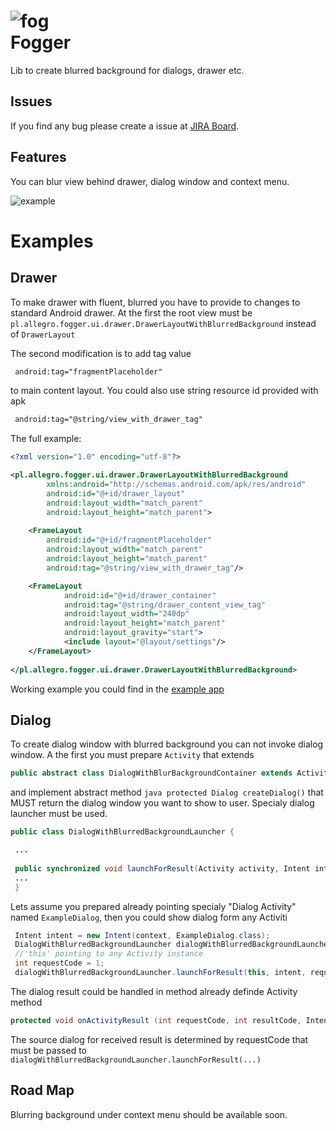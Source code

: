  
![fog](https://stash.office/projects/MAS/repos/android-blur/browse/example/res/drawable/icon.png?at=2e95cffd43e15feb9651bc9587507e56394b850a&raw "fog")  
Fogger
====================

Lib to create blurred background for dialogs, drawer etc.

Issues
--------------------
If you find any bug please create a issue at [JIRA Board](https://jira.office/secure/RapidBoard.jspa?rapidView=1470&view=detail).

Features
--------------------
You can blur view behind drawer, dialog window and context menu.

![example](https://stash.office/projects/MAS/repos/android-blur/browse/readme/fog-example.gif?at=859b9358da5b852327a392940486d9842d361f75&raw "Example")

Examples
===================
Drawer
-------------------
To make drawer with fluent, blurred you have to provide to changes to standard Android drawer. 
At the first the root view must be ```pl.allegro.fogger.ui.drawer.DrawerLayoutWithBlurredBackground``` instead
of ```DrawerLayout```

The second modification is to add tag value 

```xml
 android:tag="fragmentPlaceholder"
``` 
 to main content layout. You could also use string resource id provided with apk
 ```xml
  android:tag="@string/view_with_drawer_tag"
  ```
   
The full example:
   ```xml
   <?xml version="1.0" encoding="utf-8"?>
   
   <pl.allegro.fogger.ui.drawer.DrawerLayoutWithBlurredBackground
           xmlns:android="http://schemas.android.com/apk/res/android"
           android:id="@+id/drawer_layout"
           android:layout_width="match_parent"
           android:layout_height="match_parent">
           
       <FrameLayout
           android:id="@+id/fragmentPlaceholder"
           android:layout_width="match_parent"
           android:layout_height="match_parent"
           android:tag="@string/view_with_drawer_tag"/>
   
       <FrameLayout
               android:id="@+id/drawer_container"
               android:tag="@string/drawer_content_view_tag"
               android:layout_width="240dp"
               android:layout_height="match_parent"
               android:layout_gravity="start">
               <include layout="@layout/settings"/>
       </FrameLayout>
       
   </pl.allegro.fogger.ui.drawer.DrawerLayoutWithBlurredBackground>
   ```
Working example you could find in the  [example app](https://stash.office/projects/MAS/repos/android-blur/browse/example)

Dialog
-------------------

To create dialog window with blurred background you can not invoke dialog window. A the first you must prepare ```Activity``` that extends 
```java
public abstract class DialogWithBlurBackgroundContainer extends Activity
``` 
and implement abstract method ```java protected Dialog createDialog()``` that MUST return the dialog window you want to show to user. 
Specialy dialog launcher must be used. 
```java
public class DialogWithBlurredBackgroundLauncher {

 ...
 
 public synchronized void launchForResult(Activity activity, Intent intent, int requestCode) {
 ...
 }
```
Lets assume you prepared already pointing specialy "Dialog Activity" named ```ExampleDialog```, then you could show dialog form any Activiti
```java
 Intent intent = new Intent(context, ExampleDialog.class);
 DialogWithBlurredBackgroundLauncher dialogWithBlurredBackgroundLauncher = new DialogWithBlurredBackgroundLauncher();
 //'this' pointing to any Activity instance
 int requestCode = 1;
 dialogWithBlurredBackgroundLauncher.launchForResult(this, intent, requestCode);
```
The dialog result could be handled in method already definde Activity method
```java
protected void onActivityResult (int requestCode, int resultCode, Intent data)
```
The source dialog for received result is determined by requestCode that must be passed to ```dialogWithBlurredBackgroundLauncher.launchForResult(...)```


Road Map
--------------------
Blurring background under context menu should be available soon.
